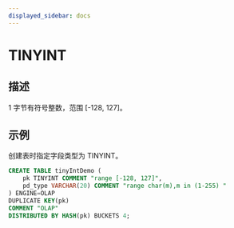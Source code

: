 ```yaml
---
displayed_sidebar: docs
---
```


# TINYINT

## 描述

1 字节有符号整数，范围 [-128, 127]。

## 示例

创建表时指定字段类型为 TINYINT。

```sql
CREATE TABLE tinyIntDemo (
    pk TINYINT COMMENT "range [-128, 127]",
    pd_type VARCHAR(20) COMMENT "range char(m),m in (1-255) "
) ENGINE=OLAP 
DUPLICATE KEY(pk)
COMMENT "OLAP"
DISTRIBUTED BY HASH(pk) BUCKETS 4;
```

